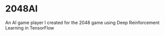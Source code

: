 # 2048AI
An AI game player I created for the 2048 game using Deep Reinforcement Learning in TensorFlow
